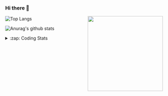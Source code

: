 ### Hi there 👋

<!--
**tao8687/tao8687** is a ✨ _special_ ✨ repository because its `README.md` (this file) appears on your GitHub profile.

Here are some ideas to get you started:

- 🔭 I’m currently working on ...
- 🌱 I’m currently learning ...
- 👯 I’m looking to collaborate on ...
- 🤔 I’m looking for help with ...
- 💬 Ask me about ...
- 📫 How to reach me: ...
- 😄 Pronouns: ...
- ⚡ Fun fact: ...
-->

<img align='right' src="https://media.giphy.com/media/M9gbBd9nbDrOTu1Mqx/giphy.gif" width="240">

  
![Top Langs](https://github-readme-stats.vercel.app/api/top-langs/?username=tao8687&layout=compact&title_color=23238E&text_color=A67D3D)

![Anurag's github stats](https://github-readme-stats.vercel.app/api?username=tao8687&show_icons=true&&text_color=A67D3D&title_color=23238E&show_icons=false&count_private=true&hide=stars)

<details>
  <summary>:zap: Coding Stats</summary>
  <br>
    
<!--START_SECTION:waka-->

```text
From: 02 January 2023 - To: 09 January 2023

Bash       2 hrs 2 mins    ███████░░░░░░░░░░░░░░░░░░   27.47 %
Markdown   2 hrs 2 mins    ███████░░░░░░░░░░░░░░░░░░   27.35 %
C          1 hr 11 mins    ████░░░░░░░░░░░░░░░░░░░░░   15.96 %
Makefile   57 mins         ███▒░░░░░░░░░░░░░░░░░░░░░   12.74 %
Other      36 mins         ██░░░░░░░░░░░░░░░░░░░░░░░   08.16 %
```

<!--END_SECTION:waka-->
</details>

